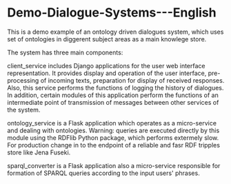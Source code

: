 # Demo-Dialogue-Systems---English
This is a demo example of an ontology driven dialogues system, which uses set of ontologies in diggerent subject areas as a main knowlege store.

The system has three main components: 

client_service includes Django applications for the user web interface representation. It provides display and operation of the user interface, pre-processing of incoming texts, preparation for display of received responses. Also, this service performs the functions of logging the history of dialogues. In addition, certain modules of this application perform the functions of an intermediate point of transmission of messages between other services of the system.
    
ontology_service is a Flask application which operates as a micro-service and dealing with ontologies. Warning: queries are executed directly by this module using the RDFlib Python package, which performs extermely slow. For production change in to the endpoint of a reliable and fasr RDF tripples store like Jena Fuseki.
    
sparql_converter is a Flask application also a micro-service responsible for formation of SPARQL queries according to the input users' phrases. 
    



